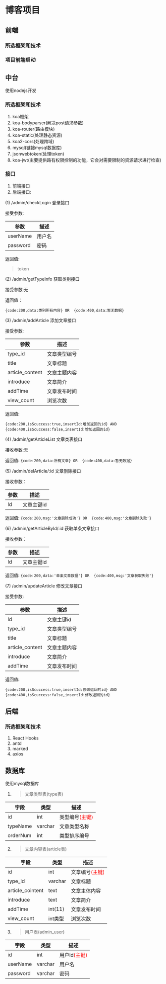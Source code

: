 # 博客项目
## 前端

### 所选框架和技术


### 项目前端启动


## 中台
使用nodejs开发

### 所选框架和技术
1. koa框架
2. koa-bodyparser(解决post请求参数)
3. koa-router(路由模块)
4. koa-static(处理静态资源)
5. koa2-cors(处理跨域)
6. mysql(链接mysql数据库)
7. jsonwebtoken(处理token)
8. koa-jwt(主要提供路有权限控制的功能，它会对需要限制的资源请求进行检查)

### 接口
1. 前端接口
2. 后端接口: 

(1) /admin/checkLogin 登录接口

接受参数:


|  参数  | 描述 |
|  ---  | ---  |
| userName  | 用户名 |
| password  | 密码 |

返回值:
> token

(2) /admin/getTypeInfo 获取类别接口

接受参数:无

返回值：

`{code:200,data:类别所有内容} OR  {code:400,data:暂无数据}`

(3) /admin/addArticle 添加文章接口

接受参数:


|  参数  | 描述 |
|  ---  | ---  |
| type_id  | 文章类型编号 |
| title  | 文章标题 |
| article_content  | 文章主题内容 |
| introduce  | 文章简介 |
| addTime  | 文章发布时间 |
| view_count  | 浏览次数 |

返回值:

`{code:200,isScuccess:true,insertId:增加返回的id} AND {code:400,isScuccess:false,insertId:增加返回的id}`

(4) /admin/getArticleList 文章类表接口

接收参数:无

返回值:
`{code:200,data:所有文章} OR  {code:400,data:暂无数据}`

(5) /admin/delArticle/:id 文章删除接口

接收参数：


|  参数  | 描述 |
|  ---  | ---  |
| Id  | 文章主键id |

返回值:
`{code:200,msg:'文章删除成功'} OR  {code:400,msg:'文章删除失败'}`

(6) /admin/getArticleById/:id 获取单条文章接口

接收参数：


|  参数  | 描述 |
|  ---  | ---  |
| Id  | 文章主键id |

返回值:
`{code:200,data:'单条文章数据'} OR  {code:400,msg:'文章获取失败'}`

(7) /admin/updateArticle 修改文章接口

接受参数:


|  参数  | 描述 |
|  ---  | ---  |
| Id  | 文章主键id |
| type_id  | 文章类型编号 |
| title  | 文章标题 |
| article_content  | 文章主题内容 |
| introduce  | 文章简介 |
| addTime  | 文章发布时间 |

返回值:

`{code:200,isScuccess:true,insertId:修改返回的id} AND {code:400,isScuccess:false,insertId:修改返回的id}`

## 后端

### 所选框架和技术
1. React Hooks
2. antd
3. marked
4. axios

## 数据库
使用mysql数据库
1. > 文章类型表(type表)
   
|  字段   | 类型  | 描述 |
|  ---  | ---  | --- |
| id  | int | 类型编号<font color=red>(主键)</font> |
| typeName  | varchar | 文章类型名称 |
| orderNum  | int | 类型排序编号 |


2. > 文章内容表(article表)
   
|  字段   | 类型  | 描述 |
|  ---  | ---  | --- |
| id  | int | 文章编号<font color=red>(主键)</font> |
| type_id  | varchar | 文章标题 |
| article_cointent   | text | 文章主体内容 |
| introduce | text | 文章简介 |
| addTime | int(11) | 文章发布时间 |
| view_count | int类型 | 浏览次数 |

3. > 用户表(admin_user)

| 字段 | 类型 | 描述 |
| --- | ---| --- |
| id | int | 用户id<font color=red>(主键)</font> |
| userName | varchar | 用户名 |
| password | varchar | 密码 |